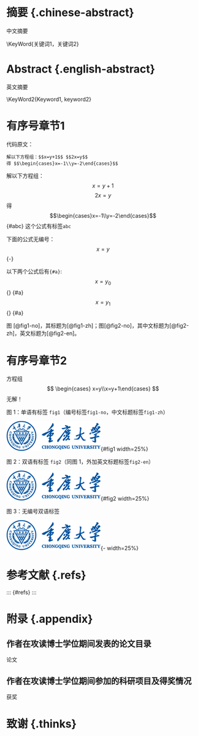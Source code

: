 # 摘要 {.chinese-abstract}

中文摘要

\KeyWord{关键词1，关键词2}

# Abstract {.english-abstract}

英文摘要

\KeyWord2{Keyword1, keyword2}

# 有序号章节1

代码原文：

``` 
解以下方程组：$$x=y+1$$ $$2x=y$$ 
得 $$\begin{cases}x=-1\\y=-2\end{cases}$$
```

解以下方程组：$$x=y+1$$ $$2x=y$$ 
得 $$\begin{cases}x=-1\\y=-2\end{cases}$$ {#abc} 这个公式有标签`abc`

下面的公式无编号：
$$ x=y $${-}

以下两个公式后有`{#a}`:$$x=y_0$${} {#a} $$x=y_1$$ {} {#a}

图 [@fig1-no]，其标题为[@fig1-zh]；图[@fig2-no]，其中文标题为[@fig2-zh]，英文标题为[@fig2-en]。

# 有序号章节2

方程组$$ \begin{cases} x=y\\x=y+1\end{cases} $$ 无解！

图 1：单语有标签 `fig1`（编号标签`fig1-no`，中文标题标签`fig1-zh`）

![单语](cqu.png){#fig1 width=25%}

图 2：双语有标签 `fig2`（同图 1，外加英文标题标签`fig2-en`）

![中文\Caption2{fig}English](cqu.png){#fig2 width=25%}

图 3：无编号双语标签

![中文\Caption2{fig}English](cqu.png){- width=25%}


# 参考文献 {.refs}

::: {#refs}
:::

# 附录 {.appendix}

## 作者在攻读博士学位期间发表的论文目录

论文

## 作者在攻读博士学位期间参加的科研项目及得奖情况

获奖

# 致谢 {.thinks}
